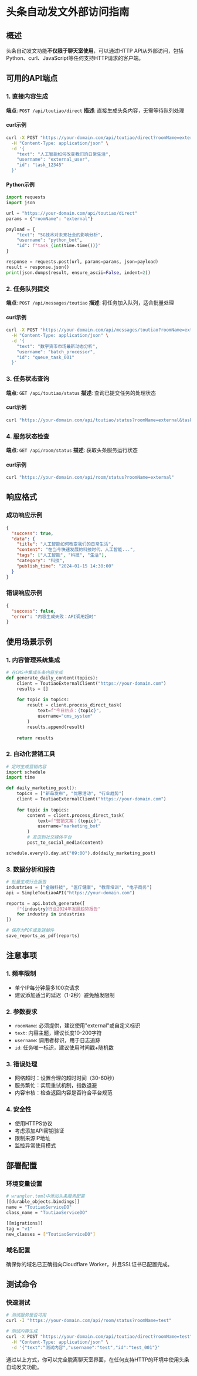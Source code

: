 # 头条自动发文外部访问指南

## 概述

头条自动发文功能**不仅限于聊天室使用**，可以通过HTTP API从外部访问，包括Python、curl、JavaScript等任何支持HTTP请求的客户端。

## 可用的API端点

### 1. 直接内容生成
**端点**: `POST /api/toutiao/direct`
**描述**: 直接生成头条内容，无需等待队列处理

#### curl示例
```bash
curl -X POST "https://your-domain.com/api/toutiao/direct?roomName=external" \
  -H "Content-Type: application/json" \
  -d '{
    "text": "人工智能如何改变我们的日常生活",
    "username": "external_user",
    "id": "task_12345"
  }'
```

#### Python示例
```python
import requests
import json

url = "https://your-domain.com/api/toutiao/direct"
params = {"roomName": "external"}

payload = {
    "text": "5G技术对未来社会的影响分析",
    "username": "python_bot",
    "id": f"task_{int(time.time())}"
}

response = requests.post(url, params=params, json=payload)
result = response.json()
print(json.dumps(result, ensure_ascii=False, indent=2))
```

### 2. 任务队列提交
**端点**: `POST /api/messages/toutiao`
**描述**: 将任务加入队列，适合批量处理

#### curl示例
```bash
curl -X POST "https://your-domain.com/api/messages/toutiao?roomName=external" \
  -H "Content-Type: application/json" \
  -d '{
    "text": "数字货币市场最新动态分析",
    "username": "batch_processor",
    "id": "queue_task_001"
  }'
```

### 3. 任务状态查询
**端点**: `GET /api/toutiao/status`
**描述**: 查询已提交任务的处理状态

#### curl示例
```bash
curl "https://your-domain.com/api/toutiao/status?roomName=external&taskId=task_12345"
```

### 4. 服务状态检查
**端点**: `GET /api/room/status`
**描述**: 获取头条服务运行状态

#### curl示例
```bash
curl "https://your-domain.com/api/room/status?roomName=external"
```

## 响应格式

### 成功响应示例
```json
{
  "success": true,
  "data": {
    "title": "人工智能如何改变我们的日常生活",
    "content": "在当今快速发展的科技时代，人工智能...",
    "tags": ["人工智能", "科技", "生活"],
    "category": "科技",
    "publish_time": "2024-01-15 14:30:00"
  }
}
```

### 错误响应示例
```json
{
  "success": false,
  "error": "内容生成失败：API调用超时"
}
```

## 使用场景示例

### 1. 内容管理系统集成
```python
# 在CMS中集成头条内容生成
def generate_daily_content(topics):
    client = ToutiaoExternalClient("https://your-domain.com")
    results = []
    
    for topic in topics:
        result = client.process_direct_task(
            text=f"今日热点：{topic}",
            username="cms_system"
        )
        results.append(result)
    
    return results
```

### 2. 自动化营销工具
```python
# 定时生成营销内容
import schedule
import time

def daily_marketing_post():
    topics = ["新品发布", "优惠活动", "行业趋势"]
    client = ToutiaoExternalClient("https://your-domain.com")
    
    for topic in topics:
        content = client.process_direct_task(
            text=f"营销文案：{topic}",
            username="marketing_bot"
        )
        # 发送到社交媒体平台
        post_to_social_media(content)

schedule.every().day.at("09:00").do(daily_marketing_post)
```

### 3. 数据分析和报告
```python
# 批量生成行业报告
industries = ["金融科技", "医疗健康", "教育培训", "电子商务"]
api = SimpleToutiaoAPI("https://your-domain.com")

reports = api.batch_generate([
    f"{industry}行业2024年发展趋势报告" 
    for industry in industries
])

# 保存为PDF或发送邮件
save_reports_as_pdf(reports)
```

## 注意事项

### 1. 频率限制
- 单个IP每分钟最多100次请求
- 建议添加适当的延迟（1-2秒）避免触发限制

### 2. 参数要求
- `roomName`: 必须提供，建议使用"external"或自定义标识
- `text`: 内容主题，建议长度10-200字符
- `username`: 调用者标识，用于日志追踪
- `id`: 任务唯一标识，建议使用时间戳+随机数

### 3. 错误处理
- 网络超时：设置合理的超时时间（30-60秒）
- 服务繁忙：实现重试机制，指数退避
- 内容审核：检查返回内容是否符合平台规范

### 4. 安全性
- 使用HTTPS协议
- 考虑添加API密钥验证
- 限制来源IP地址
- 监控异常使用模式

## 部署配置

### 环境变量设置
```bash
# wrangler.toml中添加头条服务配置
[[durable_objects.bindings]]
name = "ToutiaoServiceDO"
class_name = "ToutiaoServiceDO"

[[migrations]]
tag = "v1"
new_classes = ["ToutiaoServiceDO"]
```

### 域名配置
确保你的域名已正确指向Cloudflare Worker，并且SSL证书已配置完成。

## 测试命令

### 快速测试
```bash
# 测试服务是否可用
curl -I "https://your-domain.com/api/room/status?roomName=test"

# 测试内容生成
curl -X POST "https://your-domain.com/api/toutiao/direct?roomName=test" \
  -H "Content-Type: application/json" \
  -d '{"text":"测试内容","username":"test","id":"test_001"}'
```

通过以上方式，你可以完全脱离聊天室界面，在任何支持HTTP的环境中使用头条自动发文功能。